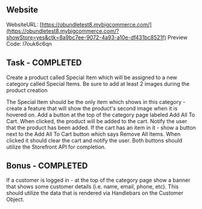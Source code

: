 ## Website

WebsiteURL: [https://obundletest8.mybigcommerce.com/](https://obundletest8.mybigcommerce.com/?showStore=yes&ctk=8a9bc7ee-9072-4a93-a10e-df431bc8521f)
Preview Code: l7ouk6c6qn


## Task - COMPLETED

Create a product called Special Item which will be assigned to a new category called Special Items. Be sure to add at least 2 images during the product creation

The Special Item should be the only item which shows in this category - create a feature that will show the product's second image when it is hovered on.
Add a button at the top of the category page labeled Add All To Cart. When clicked, the product will be added to the cart. Notify the user that the product has been added.
If the cart has an item in it - show a button next to the Add All To Cart button which says Remove All Items. When clicked it should clear the cart and notify the user.
Both buttons should utilize the Storefront API for completion.

## Bonus - COMPLETED

If a customer is logged in - at the top of the category page show a banner that shows some customer details (i.e. name, email, phone, etc). This should utilize the data that is rendered via Handlebars on the Customer Object.
